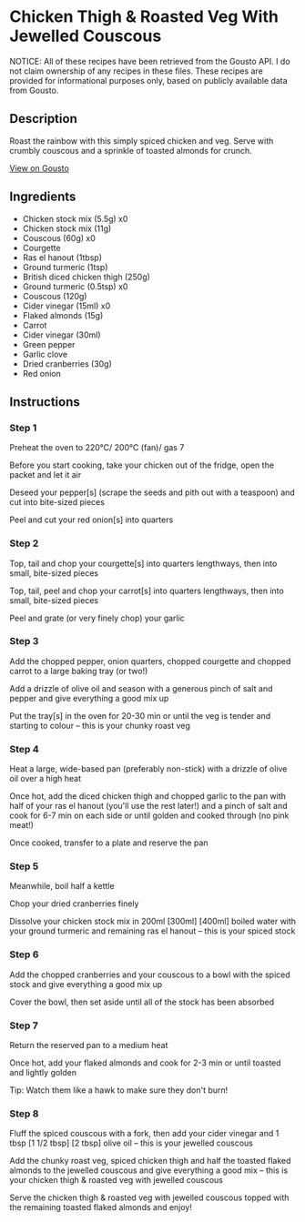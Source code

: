 # Chicken Thigh & Roasted Veg With Jewelled Couscous

NOTICE: All of these recipes have been retrieved from the Gousto API. I do not claim ownership of any recipes in these files. These recipes are provided for informational purposes only, based on publicly available data from Gousto.

## Description

Roast the rainbow with this simply spiced chicken and veg. Serve with crumbly couscous and a sprinkle of toasted almonds for crunch.

[View on Gousto](https://www.gousto.co.uk/recipes/cookbook/chicken-thigh-roasted-veg-with-jewelled-couscous)

## Ingredients

- Chicken stock mix (5.5g) x0
- Chicken stock mix (11g)
- Couscous (60g) x0
- Courgette
- Ras el hanout (1tbsp)
- Ground turmeric (1tsp)
- British diced chicken thigh (250g)
- Ground turmeric (0.5tsp) x0
- Couscous (120g)
- Cider vinegar (15ml) x0
- Flaked almonds (15g)
- Carrot
- Cider vinegar (30ml)
- Green pepper
- Garlic clove
- Dried cranberries (30g)
- Red onion

## Instructions


### Step 1

Preheat the oven to 220°C/ 200°C (fan)/ gas 7

Before you start cooking, take your chicken out of the fridge, open the packet and let it air

Deseed your pepper[s]<span class="text-danger"> </span>(scrape the seeds and pith out with a teaspoon) and cut into bite-sized pieces

Peel and cut your red onion[s] into quarters


### Step 2

Top, tail and chop your courgette[s] into quarters lengthways, then into small, bite-sized pieces

Top, tail, peel and chop your carrot[s] into quarters lengthways, then into small, bite-sized pieces

Peel and grate (or very finely chop) your garlic


### Step 3

Add the chopped pepper, onion quarters, chopped courgette and chopped carrot to a large baking tray (or two!)

Add a drizzle of olive oil and season with a generous pinch of salt and pepper and give everything a good mix up

Put the tray[s] in the oven for 20-30 min or until the veg is tender and starting to colour – this is your chunky roast veg


### Step 4

Heat a large, wide-based pan (preferably non-stick) with a drizzle of olive oil over a high heat

Once hot, add the diced chicken thigh and chopped garlic to the pan with half of your ras el hanout (you'll use the rest later!) and a pinch of salt and cook for 6-7 min on each side or until golden and cooked through (no pink meat!)

Once cooked, transfer to a plate and reserve the pan


### Step 5

Meanwhile, boil half a kettle

Chop your dried cranberries finely

Dissolve your chicken stock mix in 200ml <span class="text-purple">[300ml] </span><span class="text-danger">[400ml] </span>boiled water with your ground turmeric and remaining ras el hanout – this is your spiced stock


### Step 6

Add the chopped cranberries and your couscous to a bowl with the spiced stock and give everything a good mix up

Cover the bowl, then set aside until all of the stock has been absorbed


### Step 7

Return the reserved pan to a medium heat

Once hot, add your flaked almonds and cook for 2-3 min or until toasted and lightly golden

Tip: Watch them like a hawk to make sure they don't burn!

### Step 8

Fluff the spiced couscous with a fork, then add your cider vinegar and 1 tbsp <span class="text-purple">[1 1/2 tbsp] </span><span class="text-danger">[2 tbsp]</span> olive oil – this is your jewelled couscous

Add the chunky roast veg, spiced chicken thigh and half the toasted flaked almonds to the jewelled couscous and give everything a good mix – this is your chicken thigh & roasted veg with jewelled couscous

Serve the chicken thigh & roasted veg with jewelled couscous topped with the remaining toasted flaked almonds and enjoy!

